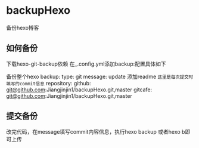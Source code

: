 # backupHexo
备份hexo博客

## 如何备份
下载hexo-git-backup依赖
在_.config.yml添加backup:配置具体如下

备份整个hexo
backup:
  type: git
  message: update 添加readme `这里是每次提交时填写的commit信息`
  repository:
     github: git@github.com:Jiangjinjin1/backupHexo.git,master
     gitcafe: git@github.com:Jiangjinjin1/backupHexo.git,master
     
 ## 提交备份
 改完代码，在message填写commit内容信息，执行hexo backup 或者hexo b即可上传